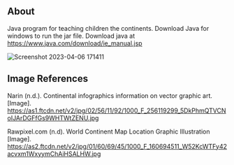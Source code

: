 ## About

Java program for teaching children the continents. Download Java for windows to run the jar file. Download java at https://www.java.com/download/ie_manual.jsp

![Screenshot 2023-04-06 171411](https://user-images.githubusercontent.com/110789514/230495317-8d75706f-fa24-4972-afa7-05a6a5da0e58.png)

## Image References

Narin (n.d.). Continental infographics information on vector graphic art. [Image]. https://as1.ftcdn.net/v2/jpg/02/56/11/92/1000_F_256119299_5DkPhmQTVCNoIJArDGFfGs9WHTWtZENU.jpg

Rawpixel.com (n.d). World Continent Map Location Graphic Illustration [Image]. https://as2.ftcdn.net/v2/jpg/01/60/69/45/1000_F_160694511_W52KcWTFy42acvxm1WxyymChAiHSALHW.jpg
